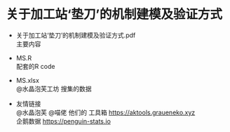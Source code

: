 
 # 关于加工站‘垫刀’的机制建模及验证方式
 
 - 关于加工站‘垫刀’的机制建模及验证方式.pdf  
   主要内容
 
 - MS.R  
   配套的R code
 
 - MS.xlsx  
   @水晶泡芙工坊 搜集的数据


 - 友情链接  
   @水晶泡芙 @喵佬 他们的 工具箱 https://aktools.graueneko.xyz  
   企鹅数据 https://penguin-stats.io  
